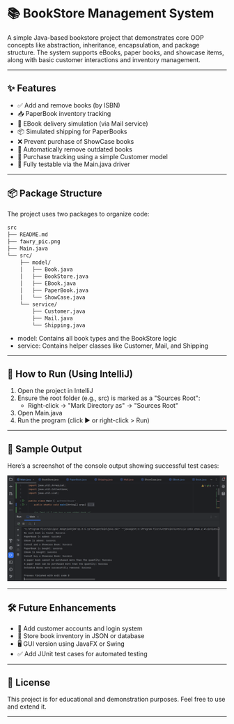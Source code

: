 # 📚 BookStore Management System

A simple Java-based bookstore project that demonstrates core OOP concepts like abstraction, inheritance, encapsulation, and package structure. The system supports eBooks, paper books, and showcase items, along with basic customer interactions and inventory management.

---

## ✨ Features

- ✅ Add and remove books (by ISBN)
- 📥 PaperBook inventory tracking
- 📧 EBook delivery simulation (via Mail service)
- 📦 Simulated shipping for PaperBooks
- ❌ Prevent purchase of ShowCase books
- 🧹 Automatically remove outdated books
- 🧾 Purchase tracking using a simple Customer model
- 🧪 Fully testable via the Main.java driver

---

## 📦 Package Structure

The project uses two packages to organize code:

```text
src
├── README.md
├── fawry_pic.png
├── Main.java
└── src/
    ├── model/
    │   ├── Book.java
    │   ├── BookStore.java
    │   ├── EBook.java
    │   ├── PaperBook.java
    │   └── ShowCase.java
    └── service/
        ├── Customer.java
        ├── Mail.java
        └── Shipping.java
```


- model: Contains all book types and the BookStore logic
- service: Contains helper classes like Customer, Mail, and Shipping

---

## 🚀 How to Run (Using IntelliJ)

1. Open the project in IntelliJ
2. Ensure the root folder (e.g., src) is marked as a "Sources Root":
   - Right-click → "Mark Directory as" → "Sources Root"
3. Open Main.java
4. Run the program (click ▶️ or right-click > Run)

---

## 🧪 Sample Output

Here’s a screenshot of the console output showing successful test cases:

![Run Output](./fawry_pic.png)

---

## 🛠 Future Enhancements

- 🔐 Add customer accounts and login system
- 💾 Store book inventory in JSON or database
- 🖥 GUI version using JavaFX or Swing
- ✅ Add JUnit test cases for automated testing

---

## 📜 License

This project is for educational and demonstration purposes. Feel free to use and extend it.

---
